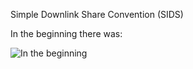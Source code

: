
Simple Downlink Share Convention (SIDS)

In the beginning there was:

![In the beginning](Dragster.jpg)
